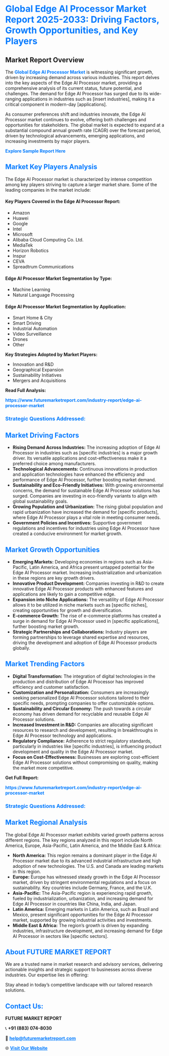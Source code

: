 <h1 style="color: #007BFF;">Global Edge AI Processor Market Report 2025-2033: Driving Factors, Growth Opportunities, and Key Players</h1>

<section id="overview">
<h2>Market Report Overview</h2>
<p>The <a href="https://www.futuremarketreport.com/industry-report/edge-ai-processor-market" style="color: #007BFF; text-decoration: none;"><strong>Global Edge AI Processor Market</strong></a> is witnessing significant growth, driven by increasing demand across various industries. This report delves into the key aspects of the Edge AI Processor market, providing a comprehensive analysis of its current status, future potential, and challenges. The demand for Edge AI Processor has surged due to its wide-ranging applications in industries such as [insert industries], making it a critical component in modern-day [applications].</p>
<p>As consumer preferences shift and industries innovate, the Edge AI Processor market continues to evolve, offering both challenges and opportunities for stakeholders. The global market is expected to expand at a substantial compound annual growth rate (CAGR) over the forecast period, driven by technological advancements, emerging applications, and increasing investments by major players.</p>
</section>

<section id="overview">
<p><a href="https://www.futuremarketreport.com/request-sample/reportId=82290" style="color: #007BFF; text-decoration: none;"><strong>Explore Sample Report Here</strong></a></p>
</section>

<section id="key-players">
<h2 style="color: #007BFF;">Market Key Players Analysis</h2>
<p>The Edge AI Processor market is characterized by intense competition among key players striving to capture a larger market share. Some of the leading companies in the market include:</p>
<h4>Key Players Covered in the Edge AI Processor Report:</h4>
<ul><li>Amazon</li><li>Huawei</li><li>Google</li><li>Intel</li><li>Microsoft</li><li>Alibaba Cloud Computing Co. Ltd.</li><li>MediaTek</li><li>Horizon Robotics</li><li>Inspur</li><li>CEVA</li><li>Spreadtrum Communications</li></ul>
<h4>Edge AI Processor Market Segmentation by Type:</h4>
<ul><li>Machine Learning</li><li>Natural Language Processing</li></ul>

<h4>Edge AI Processor Market Segmentation by Application:</h4>
<ul><li>Smart Home &amp; City</li><li>Smart Driving</li><li>Industrial Automation</li><li>Video Surveillance</li><li>Drones</li><li>Other</li></ul>
<p><strong>Key Strategies Adopted by Market Players:</strong></p>
<ul>
<li>Innovation and R&D</li>
<li>Geographical Expansion</li>
<li>Sustainability Initiatives</li>
<li>Mergers and Acquisitions</li>
</ul>
</section>

<section>
<p><strong>Read Full Analysis: </strong></p><a href="https://www.futuremarketreport.com/industry-report/edge-ai-processor-market" style="color: #007BFF; text-decoration: none;"><strong>https://www.futuremarketreport.com/industry-report/edge-ai-processor-market</strong></a>
<h3 style="color: #007BFF;">Strategic Questions Addressed:</h3>
</section>

<section id="driving-factors">
<h2 style="color: #007BFF;">Market Driving Factors</h2>
<ul>
<li><strong>Rising Demand Across Industries:</strong> The increasing adoption of Edge AI Processor in industries such as [specific industries] is a major growth driver. Its versatile applications and cost-effectiveness make it a preferred choice among manufacturers.</li>
<li><strong>Technological Advancements:</strong> Continuous innovations in production and application technologies have enhanced the efficiency and performance of Edge AI Processor, further boosting market demand.</li>
<li><strong>Sustainability and Eco-Friendly Initiatives:</strong> With growing environmental concerns, the demand for sustainable Edge AI Processor solutions has surged. Companies are investing in eco-friendly variants to align with global sustainability goals.</li>
<li><strong>Growing Population and Urbanization:</strong> The rising global population and rapid urbanization have increased the demand for [specific products], where Edge AI Processor plays a vital role in meeting consumer needs.</li>
<li><strong>Government Policies and Incentives:</strong> Supportive government regulations and incentives for industries using Edge AI Processor have created a conducive environment for market growth.</li>
</ul>
</section>

<section id="growth-opportunities">
<h2 style="color: #007BFF;">Market Growth Opportunities</h2>
<ul>
<li><strong>Emerging Markets:</strong> Developing economies in regions such as Asia-Pacific, Latin America, and Africa present untapped potential for the Edge AI Processor market. Increasing industrialization and urbanization in these regions are key growth drivers.</li>
<li><strong>Innovative Product Development:</strong> Companies investing in R&D to create innovative Edge AI Processor products with enhanced features and applications are likely to gain a competitive edge.</li>
<li><strong>Expansion into Niche Applications:</strong> The versatility of Edge AI Processor allows it to be utilized in niche markets such as [specific niches], creating opportunities for growth and diversification.</li>
<li><strong>E-commerce Growth:</strong> The rise of e-commerce platforms has created a surge in demand for Edge AI Processor used in [specific applications], further boosting market growth.</li>
<li><strong>Strategic Partnerships and Collaborations:</strong> Industry players are forming partnerships to leverage shared expertise and resources, driving the development and adoption of Edge AI Processor products globally.</li>
</ul>
</section>

<section id="trending-factors">
<h2 style="color: #007BFF;">Market Trending Factors</h2>
<ul>
<li><strong>Digital Transformation:</strong> The integration of digital technologies in the production and distribution of Edge AI Processor has improved efficiency and customer satisfaction.</li>
<li><strong>Customization and Personalization:</strong> Consumers are increasingly seeking personalized Edge AI Processor solutions tailored to their specific needs, prompting companies to offer customizable options.</li>
<li><strong>Sustainability and Circular Economy:</strong> The push towards a circular economy has driven demand for recyclable and reusable Edge AI Processor solutions.</li>
<li><strong>Increased Investment in R&D:</strong> Companies are allocating significant resources to research and development, resulting in breakthroughs in Edge AI Processor technology and applications.</li>
<li><strong>Regulatory Compliance:</strong> Adherence to strict regulatory standards, particularly in industries like [specific industries], is influencing product development and quality in the Edge AI Processor market.</li>
<li><strong>Focus on Cost-Effectiveness:</strong> Businesses are exploring cost-efficient Edge AI Processor solutions without compromising on quality, making the market more competitive.</li>
</ul>
</section>

<section>
<p><strong>Get Full Report: </strong></p><a href="https://www.futuremarketreport.com/industry-report/edge-ai-processor-market" style="color: #007BFF; text-decoration: none;"><strong>https://www.futuremarketreport.com/industry-report/edge-ai-processor-market</strong></a>
<h3 style="color: #007BFF;">Strategic Questions Addressed:</h3>
</section>


<section id="regional-analysis">
<h2 style="color: #007BFF;">Market Regional Analysis</h2>
<p>The global Edge AI Processor market exhibits varied growth patterns across different regions. The key regions analyzed in this report include North America, Europe, Asia-Pacific, Latin America, and the Middle East & Africa:</p>
<ul>
<li><strong>North America:</strong> This region remains a dominant player in the Edge AI Processor market due to its advanced industrial infrastructure and high adoption of new technologies. The U.S. and Canada are leading markets in this region.</li>
<li><strong>Europe:</strong> Europe has witnessed steady growth in the Edge AI Processor market, driven by stringent environmental regulations and a focus on sustainability. Key countries include Germany, France, and the U.K.</li>
<li><strong>Asia-Pacific:</strong> The Asia-Pacific region is experiencing rapid growth, fueled by industrialization, urbanization, and increasing demand for Edge AI Processor in countries like China, India, and Japan.</li>
<li><strong>Latin America:</strong> Emerging markets in Latin America, such as Brazil and Mexico, present significant opportunities for the Edge AI Processor market, supported by growing industrial activities and investments.</li>
<li><strong>Middle East & Africa:</strong> The region’s growth is driven by expanding industries, infrastructure development, and increasing demand for Edge AI Processor in sectors like [specific sectors].</li>
</ul>
</section>

<footer>
<h2 style="color: #007BFF;">About FUTURE MARKET REPORT</h2>
<p>We are a trusted name in market research and advisory services, delivering actionable insights and strategic support to businesses across diverse industries. Our expertise lies in offering:</p>

<p>Stay ahead in today’s competitive landscape with our tailored research solutions.</p>

<h2 style="color: #007BFF;">Contact Us:</h2>
<p><strong>FUTURE MARKET REPORT</strong></p>
<p>📞 <strong>+91 (883) 074-8030</strong></p>
<p>📧 <strong><a href="mailto:help@futuremarketreport.com" style="color: #007BFF;">help@futuremarketreport.com</a></strong></p>
<p>🌐 <strong><a href="https://www.futuremarketreport.com/" style="color: #007BFF;">Visit Our Website</a></strong></p>
</footer>